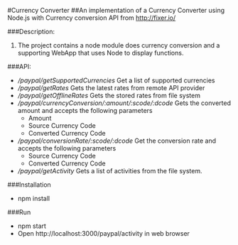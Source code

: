 #Currency Converter
##An implementation of a Currency Converter using Node.js with Currency conversion API from http://fixer.io/

###Description:

1. The project contains a node module does currency conversion and a supporting WebApp that uses Node to display functions.

###API:

* */paypal/getSupportedCurrencies* Get a list of supported currencies
* */paypal/getRates* Gets the latest rates from remote API provider
* */paypal/getOfflineRates*  Gets the stored rates from file system
* */paypal/currencyConversion/:amount/:scode/:dcode* Gets the converted amount and accepts the following parameters
	- Amount
	- Source Currency Code
	- Converted Currency Code
* */paypal/conversionRate/:scode/:dcode* Get the conversion rate and accepts the following parameters
	- Source Currency Code
	- Converted Currency Code
* */paypal/getActivity* Gets a list of activities from the file system.


###Installation

* npm install 


###Run

* npm start
* Open http://localhost:3000/paypal/activity in web browser